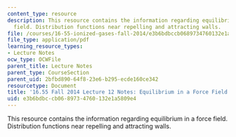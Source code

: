 ```yaml
---
content_type: resource
description: This resource contains the information regarding equilibrium in a force
  field. Distribution functions near repelling and attracting walls.
file: /courses/16-55-ionized-gases-fall-2014/e3b6bdbccb0689734760132e1a5809e4_MIT16_55F14_Lecture12.pdf
file_type: application/pdf
learning_resource_types:
- Lecture Notes
ocw_type: OCWFile
parent_title: Lecture Notes
parent_type: CourseSection
parent_uid: 2bfbd890-64f8-23e6-b295-ecde160ce342
resourcetype: Document
title: '16.55 Fall 2014 Lecture 12 Notes: Equilibrium in a Force Field'
uid: e3b6bdbc-cb06-8973-4760-132e1a5809e4
---
```

This resource contains the information regarding equilibrium in a force field. Distribution functions near repelling and attracting walls.

